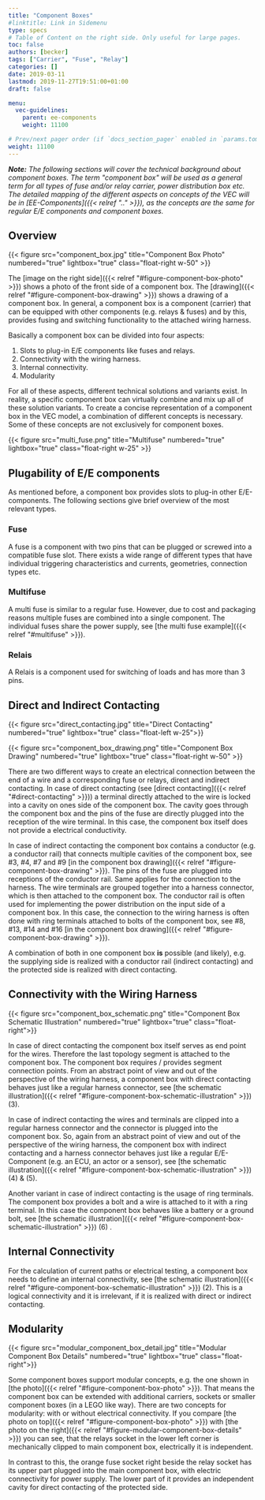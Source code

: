 ```yaml
---
title: "Component Boxes"
#linktitle: Link in Sidemenu
type: specs
# Table of Content on the right side. Only useful for large pages.
toc: false
authors: [becker]
tags: ["Carrier", "Fuse", "Relay"]
categories: []
date: 2019-03-11
lastmod: 2019-11-27T19:51:00+01:00
draft: false

menu:
  vec-guidelines:
    parent: ee-components
    weight: 11100

# Prev/next pager order (if `docs_section_pager` enabled in `params.toml`)
weight: 11100
---
```


_**Note:** The following sections will cover the technical background about component boxes. The term "component box" will be used as a general term for all types of fuse and/or relay carrier, power distribution box etc. The detailed mapping of the different aspects on concepts of the VEC will be in [EE-Components]({{< relref ".." >}}), as the concepts are the same for regular E/E components and component boxes._
## Overview 

{{< figure src="component_box.jpg" title="Component Box Photo" numbered="true" lightbox="true" class="float-right w-50" >}}

The [image on the right side]({{< relref "#figure-component-box-photo" >}}) shows a photo of the front side of a component box. The [drawing]({{< relref "#figure-component-box-drawing" >}}) shows a drawing of a component box. In general, a component box is a component (carrier) that can be equipped with other components (e.g. relays & fuses) and by this, provides fusing and switching functionality to the attached wiring harness.

Basically a component box can be divided into four aspects:

  1. Slots to plug-in E/E components like fuses and relays.
  2. Connectivity with the wiring harness.
  3. Internal connectivity.
  4. Modularity

For all of these aspects, different technical solutions and variants exist. In reality, a specific component box can virtually combine and mix up all of these solution variants. To create a concise representation of a component box in the VEC model, a combination of different concepts is necessary. Some of these concepts are not exclusively for component boxes.

{{< figure src="multi_fuse.png" title="Multifuse" numbered="true" lightbox="true" class="float-right w-25" >}}

## Plugability of E/E components 

As mentioned before, a component box provides slots to plug-in other E/E-components. The following sections give brief overview of the most relevant types.

### Fuse 

A fuse is a component with two pins that can be plugged or screwed into a compatible fuse slot. There exists a wide range of different types that have individual triggering characteristics and currents, geometries, connection types etc.

### Multifuse 

A multi fuse is similar to a regular fuse. However, due to cost and packaging reasons multiple fuses are combined into a single component. The individual fuses share the power supply, see [the multi fuse example]({{< relref "#multifuse" >}}).

### Relais 

A Relais is a component used for switching of loads and has more than 3 pins.

## Direct and Indirect Contacting 

{{< figure src="direct_contacting.jpg" title="Direct Contacting" numbered="true" lightbox="true" class="float-left w-25">}}

{{< figure src="component_box_drawing.png" title="Component Box Drawing" numbered="true" lightbox="true" class="float-right w-50" >}}

There are two different ways to create an electrical connection between the end of a wire and a corresponding fuse or relays, direct and indirect contacting. In case of direct contacting (see [direct contacting]({{< relref "#direct-contacting" >}})) a terminal directly attached to the wire is locked into a cavity on ones side of the component box. The cavity goes through the component box and the pins of the fuse are directly plugged into the reception of the wire terminal. In this case, the component box itself does not provide a electrical conductivity.

In case of indirect contacting the component box contains a conductor (e.g. a conductor rail) that connects multiple cavities of the component box, see #3, #4, #7 and #9 [in the component box drawing]({{< relref "#figure-component-box-drawing" >}}). The pins of the fuse are plugged into receptions of the conductor rail. Same applies for the connection to the harness. The wire terminals are grouped together into a harness connector, which is then attached to the component box. The conductor rail is often used for implementing the power distribution on the input side of a component box. In this case, the connection to the wiring harness is often done with ring terminals attached to bolts of the component box, see #8, #13, #14 and #16 [in the component box drawing]({{< relref "#figure-component-box-drawing" >}}).

A combination of both in one component box __is__  possible (and likely), e.g. the supplying side is realized with a conductor rail (indirect contacting) and the protected side is realized with direct contacting.

## Connectivity with the Wiring Harness 

{{< figure src="component_box_schematic.png" title="Component Box Schematic Illustration" numbered="true" lightbox="true" class="float-right">}}

In case of direct contacting the component box itself serves as end point for the wires. Therefore the last topology segment is attached to the component box. The component box requires / provides segment connection points. From an abstract point of view and out of the perspective of the wiring harness, a component box with direct contacting behaves just like a regular harness connector, see [the schematic illustration]({{< relref "#figure-component-box-schematic-illustration" >}}) (3).

In case of indirect contacting the wires and terminals are clipped into a regular harness connector and the connector is plugged into the component box. So, again from an abstract point of view and out of the perspective of the wiring harness, the component box with indirect contacting and a harness connector behaves just like a regular E/E-Component (e.g. an ECU, an actor or a sensor), see [the schematic illustration]({{< relref "#figure-component-box-schematic-illustration" >}}) (4) & (5).

Another variant in case of indirect contacting is the usage of ring terminals. The component box provides a bolt and a wire is attached to it with a ring terminal. In this case the component box behaves like a battery or a ground bolt, see [the schematic illustration]({{< relref "#figure-component-box-schematic-illustration" >}}) (6) .

## Internal Connectivity 

For the calculation of current paths or electrical testing, a component box needs to define an internal connectivity, see [the schematic illustration]({{< relref "#figure-component-box-schematic-illustration" >}}) (2). This is a logical connectivity and it is irrelevant, if it is realized with direct or indirect contacting.

## Modularity 
{{< figure src="modular_component_box_detail.jpg" title="Modular Component Box Details" numbered="true" lightbox="true" class="float-right">}}

Some component boxes support modular concepts, e.g. the one shown in [the photo]({{< relref "#figure-component-box-photo" >}}). That means the component box can be extended with additional carriers, sockets or smaller component boxes (in a LEGO like way). There are two concepts for modularity: with or without electrical connectivity. If you compare [the photo on top]({{< relref "#figure-component-box-photo" >}}) with [the photo on the right]({{< relref "#figure-modular-component-box-details" >}}) you can see, that the relays socket in the lower left corner is mechanically clipped to main component box, electrically it is independent.

In contrast to this, the orange fuse socket right beside the relay socket has its upper part plugged into the main component box, with electric connectivity for power supply. The lower part of it provides an independent cavity for direct contacting of the protected side.

